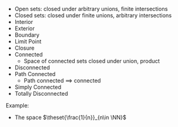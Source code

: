 - Open sets: closed under arbitrary unions, finite intersections
- Closed sets: closed under finite unions, arbitrary intersections
- Interior
- Exterior
- Boundary
- Limit Point
- Closure
- Connected
	- Space of connected sets closed under union, product
- Disconnected
- Path Connected
	- Path connected $\implies$ connected
- Simply Connected
- Totally Disconnected

Example:
- The space $\theset{\frac{1}{n}}_{n\in \NN}$
